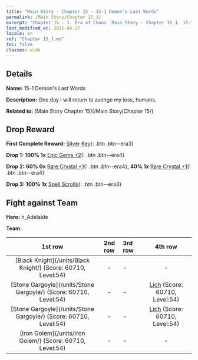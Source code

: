 ```yaml
---
title: "Main Story - Chapter 15 - 15-1 Demon's Last Words"
permalink: /Main Story/Chapter 15_1/
excerpt: "Chapter 15 - 1. Era of Chaos  Main Story - Chapter 15_1. 15-1 Demon's Last Words"
last_modified_at: 2021-04-27
locale: en
ref: "Chapter 15_1.md"
toc: false
classes: wide
---
```


## Details

 **Name:** 15-1 Demon's Last Words

 **Description:** One day I will return to avenge my loss, humans.

 **Related to:** [Main Story Chapter 15](/Main Story/Chapter 15/)

## Drop Reward

 **First Complete Reward:** [Silver Key](/Items/con_693/){: .btn .btn--era3}

 **Drop 1:** **100% 1x** [Epic Gems +2](/Items/mat_51/){: .btn .btn--era4}

 **Drop 2:** **60% 0x** [Rare Crystal +1](/Items/mat_45/){: .btn .btn--era4}, **40% 1x** [Rare Crystal +1](/Items/mat_45/){: .btn .btn--era4}

 **Drop 3:** **100% 1x** [Spell Scrolls](/Items/con_694/){: .btn .btn--era3}


## Fight against Team
 **Hero:** h_Adelaide

 **Team:**


  | 1st row | 2nd row | 3rd row | 4th row |
  |:----:|:----:|:----|:----:|
  | [Black Knight](/units/Black Knight/) (Score: 60710, Level:54)  | - | - | - |
  | [Stone Gargoyle](/units/Stone Gargoyle/) (Score: 60710, Level:54)  | - | - | [Lich](/units/Lich/) (Score: 60710, Level:54)  |
  | [Stone Gargoyle](/units/Stone Gargoyle/) (Score: 60710, Level:54)  | - | - | [Lich](/units/Lich/) (Score: 60710, Level:54)  |
  | [Iron Golem](/units/Iron Golem/) (Score: 60710, Level:54)  | - | - | - |


